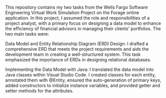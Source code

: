 This repository contains my two tasks from the Wells Fargo Software Engineering Virtual Work Simulation Project on the Forage online application. In this project, I assumed the role and responsibilities of a project analyst, with a primary focus on designing a data model to enhance the efficiency of financial advisors in managing their clients' portfolios. The two main tasks were:

Data Model and Entity Relationship Diagram (ERD) Design: I drafted a comprehensive ERD that meets the project requirements and aids the development team in creating a well-structured system. This task emphasized the importance of ERDs in designing relational databases.

Implementing the Data Model with Java: I translated the data model into Java classes within Visual Studio Code. I created classes for each entity, annotated them with @Entity, ensured the auto-generation of primary keys, added constructors to initialize instance variables, and provided getter and setter methods for the attributes.


